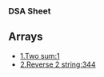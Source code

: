 ### DSA Sheet 

## Arrays
- [1.Two sum:1](https://leetcode.com/problems/two-sum/description/)
- [2.Reverse 2 string:344 ](https://leetcode.com/problems/reverse-string/description/)